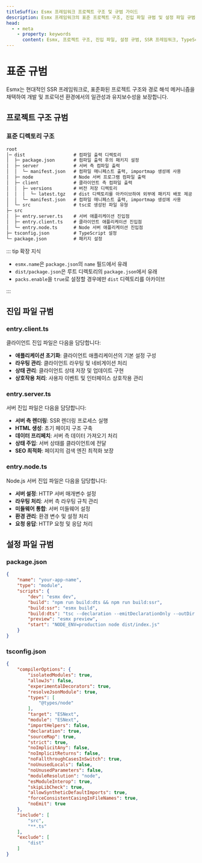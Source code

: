 ```yaml
---
titleSuffix: Esmx 프레임워크 프로젝트 구조 및 규범 가이드
description: Esmx 프레임워크의 표준 프로젝트 구조, 진입 파일 규범 및 설정 파일 규범을 상세히 설명하여 개발자가 표준화되고 유지보수 가능한 SSR 애플리케이션을 구축할 수 있도록 돕습니다.
head:
  - - meta
    - property: keywords
      content: Esmx, 프로젝트 구조, 진입 파일, 설정 규범, SSR 프레임워크, TypeScript, 프로젝트 규범, 개발 표준
---
```


# 표준 규범

Esmx는 현대적인 SSR 프레임워크로, 표준화된 프로젝트 구조와 경로 해석 메커니즘을 채택하여 개발 및 프로덕션 환경에서의 일관성과 유지보수성을 보장합니다.

## 프로젝트 구조 규범

### 표준 디렉토리 구조

```txt
root
│─ dist                  # 컴파일 출력 디렉토리
│  ├─ package.json       # 컴파일 출력 후의 패키지 설정
│  ├─ server             # 서버 측 컴파일 출력
│  │  └─ manifest.json   # 컴파일 매니페스트 출력, importmap 생성에 사용
│  ├─ node               # Node 서버 프로그램 컴파일 출력
│  ├─ client             # 클라이언트 측 컴파일 출력
│  │  ├─ versions        # 버전 저장 디렉토리
│  │  │  └─ latest.tgz   # dist 디렉토리를 아카이브하여 외부에 패키지 배포 제공
│  │  └─ manifest.json   # 컴파일 매니페스트 출력, importmap 생성에 사용
│  └─ src                # tsc로 생성된 파일 유형
├─ src
│  ├─ entry.server.ts    # 서버 애플리케이션 진입점
│  ├─ entry.client.ts    # 클라이언트 애플리케이션 진입점
│  └─ entry.node.ts      # Node 서버 애플리케이션 진입점
├─ tsconfig.json         # TypeScript 설정
└─ package.json          # 패키지 설정
```

::: tip 확장 지식
- `esmx.name`은 `package.json`의 `name` 필드에서 유래
- `dist/package.json`은 루트 디렉토리의 `package.json`에서 유래
- `packs.enable`을 `true`로 설정할 경우에만 `dist` 디렉토리를 아카이브

:::

## 진입 파일 규범

### entry.client.ts
클라이언트 진입 파일은 다음을 담당합니다:
- **애플리케이션 초기화**: 클라이언트 애플리케이션의 기본 설정 구성
- **라우팅 관리**: 클라이언트 라우팅 및 네비게이션 처리
- **상태 관리**: 클라이언트 상태 저장 및 업데이트 구현
- **상호작용 처리**: 사용자 이벤트 및 인터페이스 상호작용 관리

### entry.server.ts
서버 진입 파일은 다음을 담당합니다:
- **서버 측 렌더링**: SSR 렌더링 프로세스 실행
- **HTML 생성**: 초기 페이지 구조 구축
- **데이터 프리페치**: 서버 측 데이터 가져오기 처리
- **상태 주입**: 서버 상태를 클라이언트에 전달
- **SEO 최적화**: 페이지의 검색 엔진 최적화 보장

### entry.node.ts
Node.js 서버 진입 파일은 다음을 담당합니다:
- **서버 설정**: HTTP 서버 매개변수 설정
- **라우팅 처리**: 서버 측 라우팅 규칙 관리
- **미들웨어 통합**: 서버 미들웨어 설정
- **환경 관리**: 환경 변수 및 설정 처리
- **요청 응답**: HTTP 요청 및 응답 처리

## 설정 파일 규범

### package.json

```json title="package.json"
{
    "name": "your-app-name",
    "type": "module",
    "scripts": {
        "dev": "esmx dev",
        "build": "npm run build:dts && npm run build:ssr",
        "build:ssr": "esmx build",
        "build:dts": "tsc --declaration --emitDeclarationOnly --outDir dist/src",
        "preview": "esmx preview",
        "start": "NODE_ENV=production node dist/index.js"
    }
}
```

### tsconfig.json

```json title="tsconfig.json"
{
    "compilerOptions": {
        "isolatedModules": true,
        "allowJs": false,
        "experimentalDecorators": true,
        "resolveJsonModule": true,
        "types": [
            "@types/node"
        ],
        "target": "ESNext",
        "module": "ESNext",
        "importHelpers": false,
        "declaration": true,
        "sourceMap": true,
        "strict": true,
        "noImplicitAny": false,
        "noImplicitReturns": false,
        "noFallthroughCasesInSwitch": true,
        "noUnusedLocals": false,
        "noUnusedParameters": false,
        "moduleResolution": "node",
        "esModuleInterop": true,
        "skipLibCheck": true,
        "allowSyntheticDefaultImports": true,
        "forceConsistentCasingInFileNames": true,
        "noEmit": true
    },
    "include": [
        "src",
        "**.ts"
    ],
    "exclude": [
        "dist"
    ]
}
```